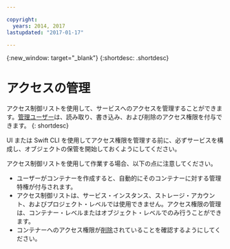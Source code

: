 ```yaml
---

copyright:
  years: 2014, 2017
lastupdated: "2017-01-17"

---
```

{:new_window: target="_blank"}
{:shortdesc: .shortdesc}



# アクセスの管理

アクセス制御リストを使用して、サービスへのアクセスを管理することができます。[管理ユーザー](/docs/services/ObjectStorage/os_access_types.html)は、読み取り、書き込み、および削除のアクセス権限を付与できます。
{: shortdesc}

UI または Swift CLI を使用してアクセス権限を管理する前に、必ずサービスを構成し、オブジェクトの保管を開始しておくようにしてください。

アクセス制御リストを使用して作業する場合、以下の点に注意してください。
  * ユーザーがコンテナーを作成すると、自動的にそのコンテナーに対する管理特権が付与されます。
  * アクセス制御リストは、サービス・インスタンス、ストレージ・アカウント、およびプロジェクト・レベルでは使用できません。アクセス権限の管理は、コンテナー・レベルまたはオブジェクト・レベルでのみ行うことができます。
  * コンテナーへのアクセス権限が[削除](/docs/services/ObjectStorage/os_remove_access.html)されていることを確認するようにしてください。
